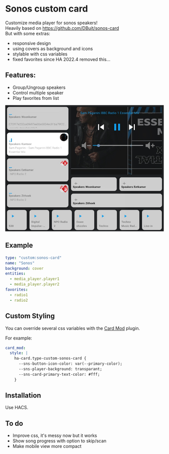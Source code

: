 # Sonos custom card
Customize media player for sonos speakers!<br>
Heavily based on https://github.com/DBuit/sonos-card<br>
But with some extras:
* responsive design
* using covers as background and icons
* stylable with css variables
* fixed favorites since HA 2022.4 removed this...

## Features:
* Group/Ungroup speakers
* Control multiple speaker
* Play favorites from list

![Screenshot of card](screenshot.jpg)


## Example

```yaml
type: "custom:sonos-card"
name: "Sonos"
background: cover
entities:
  - media_player.player1
  - media_player.player2
favorites:
  - radio1
  - radio2
```

## Custom Styling
You can override several css variables with the [Card Mod](https://github.com/thomasloven/lovelace-card-mod) plugin.

For example:
```yaml
card_mod:
  style: |
    ha-card.type-custom-sonos-card {
      --sns-button-icon-color: var(--primary-color);
      --sns-player-background: transparant;
      --sns-card-primary-text-color: #fff;
    }
```

## Installation
Use HACS.

## To do
* Improve css, it's messy now but it works
* Show song progress with option to skip/scan
* Make mobile view more compact
